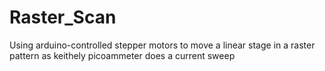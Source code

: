 # Raster_Scan
Using arduino-controlled stepper motors to move a linear stage in a raster pattern as keithely picoammeter does a current sweep
